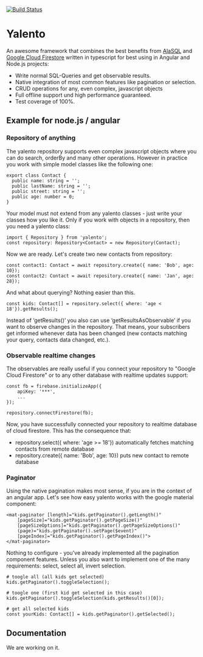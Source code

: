 

[![Build Status](https://travis-ci.com/miegli/yalento.svg?branch=master)](https://travis-ci.com/miegli/yalento)  
  
# Yalento  
An awesome framework that combines the best benefits from [AlaSQL](http://alasql.org) and [Google Cloud Firestore](https://firebase.google.com/docs/firestore) written in typescript for best using in Angular and Node.js projects:

- Write normal SQL-Queries and get observable results.
- Native integration of most common features like pagination or selection.
- CRUD operations for any, even complex, javascript objects
- Full offline support und high performance guaranteed.
- Test coverage of 100%.

## Example for node.js / angular

### Repository of anything
The yalento repository supports even complex javascript objects where you can do search, orderBy and many other operations. However in practice you work with simple model classes like the following one:

    export class Contact {  
      public name: string = '';  
      public lastName: string = '';
      public street: string = '';
      public age: number = 0;
    }

Your model must not extend from any yalento classes - just write your classes how you like it. Only if you work with objects in a repository, then you need a yalento class:

    import { Repository } from 'yalento';
    const repository: Repository<Contact> = new Repository(Contact);
   
Now we are ready. Let's create two new contacts from repository:

    const contact1: Contact = await repository.create({ name: 'Bob', age: 10});
    const contact2: Contact = await repository.create({ name: 'Jan', age: 28});

And what about querying? Nothing easier than this.

    const kids: Contact[] = repository.select({ where: 'age < 18'}).getResults();

Instead of ‘getResults()’ you also can use ‘getResultsAsObservable’ if you want to observe changes in the repository. That means, your subscribers get informed whenever data has been changed (new contacts matching your query, contacts data changed, etc.). 

### Observable realtime changes
The observables are really useful if you connect your repository to "Google Cloud Firestore" or to any other database with realtime updates support:

    const fb = firebase.initializeApp({  
	    apiKey: '***',
	    ...
    });
    
    repository.connectFirestore(fb);
    
Now, you have successfully connected your repository to realtime database of cloud firestore. This has the consequence that:

 - repository.select({ where: 'age >= 18'}) automatically fetches matching contacts from remote database
 - repository.create({ name: 'Bob', age: 10}) puts new contact to remote database

### Paginator

Using the native pagination makes most sense, if you are in the context of an angular app. Let's see how easy yalento works with the google material component:

    <mat-paginator [length]="kids.getPaginator().getLength()"  
	    [pageSize]="kids.getPaginator().getPageSize()"
	    [pageSizeOptions]="kids.getPaginator().getPageSizeOptions()"  
	    (page)="kids.getPaginator().setPage($event)"
        [pageIndex]="kids.getPaginator().getPageIndex()">
	</mat-paginator>

Nothing to configure - you've already implemented all the pagination component features. Unless you also want to implement one of the many requirements: select, select all, invert selection.

    # toogle all (all kids get selected)
    kids.getPaginator().toggleSelection();

    # toogle one (first kid get selected in this case)
    kids.getPaginator().toggleSelection(kids.getResults()[0]);

    # get all selected kids
    const yourKids: Contact[] = kids.getPaginator().getSelected();

## Documentation

We are working on it.